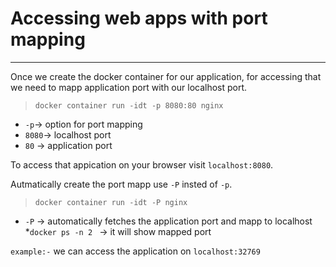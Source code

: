 # Accessing web apps with port mapping #
---
Once we create the docker container for our application, for accessing that we need to mapp application port with our localhost port.
> `docker container run -idt -p 8080:80 nginx`
* `-p`-> option for port mapping
* `8080`-> localhost port
* `80` -> application port

To access that appication on your browser visit `localhost:8080`.

Autmatically create the port mapp use `-P` insted of `-p`.
> `docker container run -idt -P nginx`
* `-P` -> automatically fetches the application port and mapp to localhost
*`docker ps -n 2 ` -> it will show mapped port

`example:-` we can access the application on `localhost:32769` 
